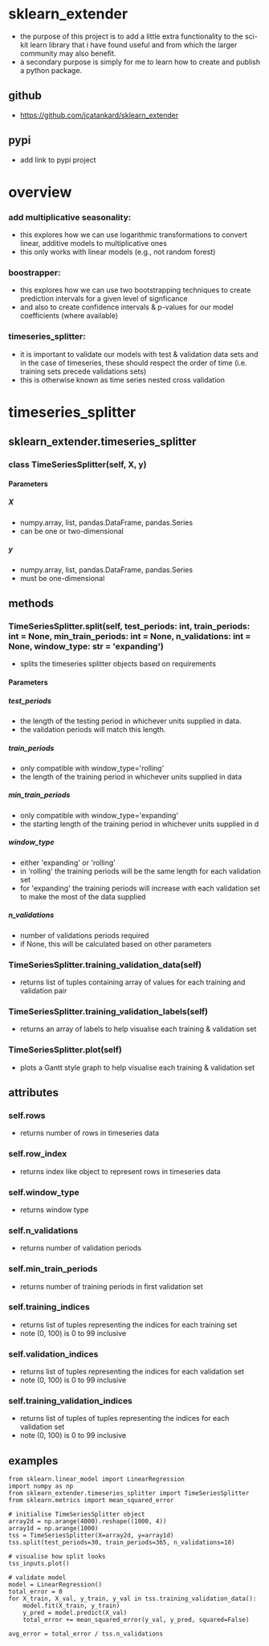 # sklearn_extender

- the purpose of this project is to add a little extra functionality to the sci-kit learn library that i have found useful and from which the larger community may also benefit.
- a secondary purpose is simply for me to learn how to create and publish a python package.

## github
 - https://github.com/jcatankard/sklearn_extender

## pypi
 - add link to pypi project

# overview
### add multiplicative seasonality:
- this explores how we can use logarithmic transformations to convert linear, additive models to multiplicative ones
- this only works with linear models (e.g., not random forest)

### boostrapper:
- this explores how we can use two bootstrapping techniques to create prediction intervals for a given level of signficance
- and also to create confidence intervals & p-values for our model coefficients (where available)

### timeseries_splitter:
- it is important to validate our models with test & validation data sets and in the case of timeseries, these should respect the order of time (i.e. training sets precede validations sets)
- this is otherwise known as time series nested cross validation

# timeseries_splitter
## sklearn_extender.timeseries_splitter
### class TimeSeriesSplitter(self, X, y)
#### Parameters
##### X
 - numpy.array, list, pandas.DataFrame, pandas.Series
 - can be one or two-dimensional
##### y
 - numpy.array, list, pandas.DataFrame, pandas.Series
 - must be one-dimensional

## methods
### TimeSeriesSplitter.split(self, test_periods: int, train_periods: int = None, min_train_periods: int = None, n_validations: int = None, window_type: str = 'expanding')
 - splits the timeseries splitter objects based on requirements
#### Parameters
##### test_periods
 - the length of the testing period in whichever units supplied in data.
 - the validation periods will match this length.
##### train_periods
 - only compatible with window_type='rolling'
 - the length of the training period in whichever units supplied in data
##### min_train_periods
 - only compatible with window_type='expanding'
 - the starting length of the training period in whichever units supplied in d
##### window_type
 - either 'expanding' or 'rolling'
 - in 'rolling' the training periods will be the same length for each validation set
 - for 'expanding' the training periods will increase with each validation set to make the most of the data supplied
##### n_validations
 - number of validations periods required
 - if None, this will be calculated based on other parameters
### TimeSeriesSplitter.training_validation_data(self)
 - returns list of tuples containing array of values for each training and validation pair
### TimeSeriesSplitter.training_validation_labels(self)
 - returns an array of labels to help visualise each training & validation set
### TimeSeriesSplitter.plot(self)
 - plots a Gantt style graph to help visualise each training & validation set

## attributes
### self.rows
 - returns number of rows in timeseries data
### self.row_index
 - returns index like object to represent rows in timeseries data
### self.window_type
 - returns window type
### self.n_validations
  - returns number of validation periods
### self.min_train_periods
  - returns number of training periods in first validation set
### self.training_indices
  - returns list of tuples representing the indices for each training set
  - note (0, 100) is 0 to 99 inclusive
### self.validation_indices
  - returns list of tuples representing the indices for each validation set
  - note (0, 100) is 0 to 99 inclusive
### self.training_validation_indices
  - returns list of tuples of tuples representing the indices for each validation set
  - note (0, 100) is 0 to 99 inclusive

## examples
```
from sklearn.linear_model import LinearRegression
import numpy as np
from sklearn_extender.timeseries_splitter import TimeSeriesSplitter
from sklearn.metrics import mean_squared_error

# initialise TimeSeriesSplitter object
array2d = np.arange(4000).reshape((1000, 4))
array1d = np.arange(1000)
tss = TimeSeriesSplitter(X=array2d, y=array1d)
tss.split(test_periods=30, train_periods=365, n_validations=10)

# visualise how split looks
tss_inputs.plot()

# validate model
model = LinearRegression()
total_error = 0
for X_train, X_val, y_train, y_val in tss.training_validation_data():
    model.fit(X_train, y_train)
    y_pred = model.predict(X_val)
    total_error += mean_squared_error(y_val, y_pred, squared=False)
    
avg_error = total_error / tss.n_validations
```




    


